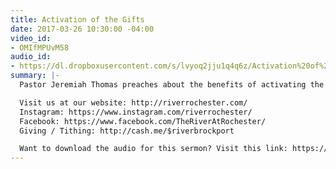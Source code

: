```yaml
---
title: Activation of the Gifts
date: 2017-03-26 10:30:00 -04:00
video_id:
- OMIfMPUvM58
audio_id:
- https://dl.dropboxusercontent.com/s/lvyoq2jju1q4q6z/Activation%20of%20the%20Gifts.mp3?dl=0
summary: |-
  Pastor Jeremiah Thomas preaches about the benefits of activating the Gifts of the Spirit in your own love, and the cost of what it takes to keep them.

  Visit us at our website: http://riverrochester.com/
  Instagram: https://www.instagram.com/riverrochester/
  Facebook: https://www.facebook.com/TheRiverAtRochester/
  Giving / Tithing: http://cash.me/$riverbrockport

  Want to download the audio for this sermon? Visit this link: https://riverrochester.com/sermons/activation-of-the-gifts and follow the instructions
---
```


